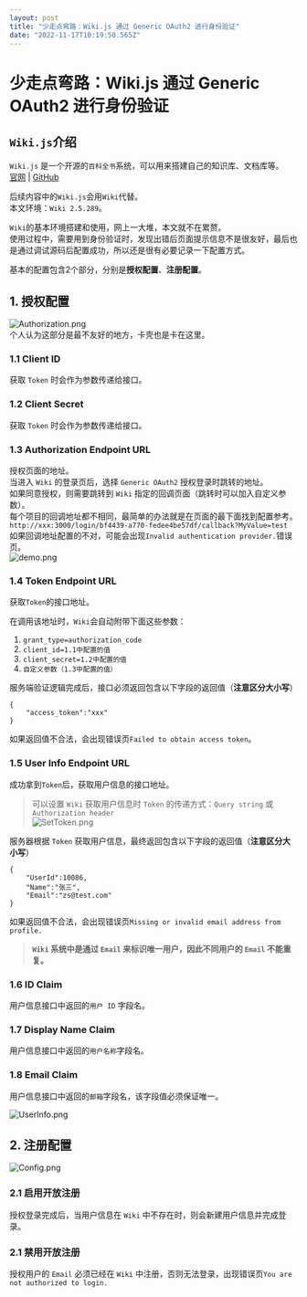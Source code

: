 ```yaml
---
layout: post
title: "少走点弯路：Wiki.js 通过 Generic OAuth2 进行身份验证"
date: "2022-11-17T10:19:50.565Z"
---
```

少走点弯路：Wiki.js 通过 Generic OAuth2 进行身份验证
======================================

`Wiki.js`介绍
-----------

`Wiki.js` 是一个开源的`百科全书`系统，可以用来搭建自己的知识库、文档库等。  
[官网](https://js.wiki/) | [GitHub](https://github.com/Requarks/wiki)

后续内容中的`Wiki.js`会用`Wiki`代替。  
本文环境：`Wiki 2.5.289`。

`Wiki`的基本环境搭建和使用，网上一大堆，本文就不在累赘。  
使用过程中，需要用到身份验证时，发现出错后页面提示信息不是很友好，最后也是通过调试源码后配置成功，所以还是很有必要记录一下配置方式。

基本的配置包含2个部分，分别是**授权配置**、**注册配置**。

1\. 授权配置
--------

![Authorization.png](https://s2.loli.net/2022/11/17/UHQWONMYTbxcngC.png)  
个人认为这部分是最不友好的地方，卡壳也是卡在这里。

### 1.1 Client ID

获取 `Token` 时会作为参数传递给接口。

### 1.2 Client Secret

获取 `Token` 时会作为参数传递给接口。

### 1.3 Authorization Endpoint URL

授权页面的地址。  
当进入 `Wiki` 的登录页后，选择 `Generic OAuth2` 授权登录时跳转的地址。  
如果同意授权，则需要跳转到 `Wiki` 指定的回调页面（跳转时可以加入自定义参数）。  
每个项目的回调地址都不相同，最简单的办法就是在页面的最下面找到配置参考。  
`http://xxx:3000/login/bf4439-a770-fedee4be57df/callback?MyValue=test`  
如果回调地址配置的不对，可能会出现`Invalid authentication provider.`错误页。  
![demo.png](https://s2.loli.net/2022/11/17/Wgya85PDKhRm7fQ.png)

### 1.4 Token Endpoint URL

获取`Token`的接口地址。

在调用该地址时，`Wiki`会自动附带下面这些参数：

1.  `grant_type=authorization_code`
2.  `client_id=1.1中配置的值`
3.  `client_secret=1.2中配置的值`
4.  `自定义参数（1.3中配置的值）`

服务端验证逻辑完成后，接口必须返回包含以下字段的返回值（**注意区分大小写**）

    {
        "access_token":"xxx"
    }
    

如果返回值不合法，会出现错误页`Failed to obtain access token`。

### 1.5 User Info Endpoint URL

成功拿到`Token`后，获取用户信息的接口地址。

> 可以设置 `Wiki` 获取用户信息时 `Token` 的传递方式：`Query string` 或 `Authorization header`  
> ![SetToken.png](https://s2.loli.net/2022/11/17/qRtYNFA4ODhfeLU.png)

服务器根据 `Token` 获取用户信息，最终返回包含以下字段的返回值（**注意区分大小写**）

    {
        "UserId":10086,
        "Name":"张三",
        "Email":"zs@test.com"
    }
    

如果返回值不合法，会出现错误页`Missing or invalid email address from profile.`

> **`Wiki` 系统中是通过 `Email` 来标识唯一用户，因此不同用户的 `Email` 不能重复。**

### 1.6 ID Claim

用户信息接口中返回的`用户 ID` 字段名。

### 1.7 Display Name Claim

用户信息接口中返回的`用户名称`字段名。

### 1.8 Email Claim

用户信息接口中返回的`邮箱`字段名，该字段值必须保证唯一。

![UserInfo.png](https://s2.loli.net/2022/11/17/tuaSXR1TUZmA5Js.png)

2\. 注册配置
--------

![Config.png](https://s2.loli.net/2022/11/17/t2c6waEJz4hnGiU.png)

### 2.1 启用开放注册

授权登录完成后，当用户信息在 `Wiki` 中不存在时，则会新建用户信息并完成登录。

### 2.1 禁用开放注册

授权用户的 `Email` 必须已经在 `Wiki` 中注册，否则无法登录，出现错误页`You are not authorized to login.`